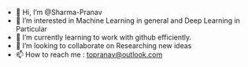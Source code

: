 - 👋 Hi, I’m @Sharma-Pranav
- 👀 I’m interested in Machine Learning in general and Deep Learning in Particular
- 🌱 I’m currently learning to work with github efficiently.
- 💞️ I’m looking to collaborate on Researching new ideas
- 📫 How to reach me : topranav@outlook.com

<!---
Sharma-Pranav/Sharma-Pranav is a ✨ special ✨ repository because its `README.md` (this file) appears on your GitHub profile.
You can click the Preview link to take a look at your changes.
--->
